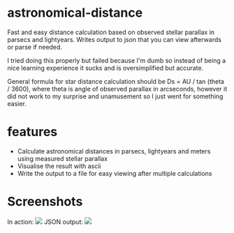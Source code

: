 # astronomical-distance
Fast and easy distance calculation based on observed stellar parallax in parsecs and lightyears. Writes output to json that you can view afterwards or parse if needed.

I tried doing this properly but failed because I'm dumb so instead of being a nice learning experience it sucks and is oversimplified but accurate.

General formula for star distance calculation should be Ds = AU / tan (theta / 3600), where theta is angle of observed parallax in arcseconds, however it did not work to my surprise and unamusement so I just went for something easier.

# features
* Calculate astronomical distances in parsecs, lightyears and meters using measured stellar parallax
* Visualise the result with ascii
* Write the output to a file for easy viewing after multiple calculations

# Screenshots
In action:
![](https://media.discordapp.net/attachments/751326505694658654/813348397984907314/unknown.png)
JSON output:
![](https://media.discordapp.net/attachments/751326505694658654/813349042779455538/unknown.png)
